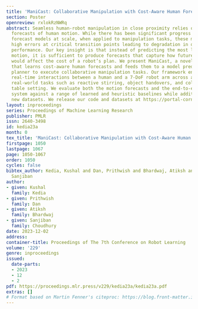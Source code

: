 ```yaml
---
title: 'ManiCast: Collaborative Manipulation with Cost-Aware Human Forecasting'
section: Poster
openreview: rxlokRzNWRq
abstract: Seamless human-robot manipulation in close proximity relies on accurate
  forecasts of human motion. While there has been significant progress in learning
  forecast models at scale, when applied to manipulation tasks, these models accrue
  high errors at critical transition points leading to degradation in downstream planning
  performance. Our key insight is that instead of predicting the most likely human
  motion, it is sufficient to produce forecasts that capture how future human motion
  would affect the cost of a robot’s plan. We present ManiCast, a novel framework
  that learns cost-aware human forecasts and feeds them to a model predictive control
  planner to execute collaborative manipulation tasks. Our framework enables fluid,
  real-time interactions between a human and a 7-DoF robot arm across a number of
  real-world tasks such as reactive stirring, object handovers, and collaborative
  table setting. We evaluate both the motion forecasts and the end-to-end forecaster-planner
  system against a range of learned and heuristic baselines while additionally contributing
  new datasets. We release our code and datasets at https://portal-cornell.github.io/manicast/.
layout: inproceedings
series: Proceedings of Machine Learning Research
publisher: PMLR
issn: 2640-3498
id: kedia23a
month: 0
tex_title: 'ManiCast: Collaborative Manipulation with Cost-Aware Human Forecasting'
firstpage: 1050
lastpage: 1067
page: 1050-1067
order: 1050
cycles: false
bibtex_author: Kedia, Kushal and Dan, Prithwish and Bhardwaj, Atiksh and Choudhury,
  Sanjiban
author:
- given: Kushal
  family: Kedia
- given: Prithwish
  family: Dan
- given: Atiksh
  family: Bhardwaj
- given: Sanjiban
  family: Choudhury
date: 2023-12-02
address:
container-title: Proceedings of The 7th Conference on Robot Learning
volume: '229'
genre: inproceedings
issued:
  date-parts:
  - 2023
  - 12
  - 2
pdf: https://proceedings.mlr.press/v229/kedia23a/kedia23a.pdf
extras: []
# Format based on Martin Fenner's citeproc: https://blog.front-matter.io/posts/citeproc-yaml-for-bibliographies/
---
```

